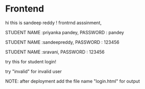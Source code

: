 # Frontend

hi this is sandeep reddy ! frontrnd asssinment,

STUDENT NAME :priyanka pandey,
PASSWORD :  pandey

STUDENT NAME :sandeepreddy,
PASSWORD :  123456

STUDENT NAME :sravani,
PASSWORD :  123456

try this for student login!

try "invalid" for invalid user

NOTE: after deployment add the file name "login.html" for output
